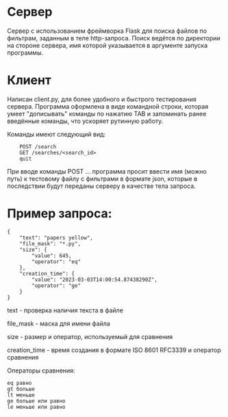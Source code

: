 # Сервер

Сервер с использованием фреймворка Flask для поиска файлов по фильтрам, заданным в теле http-запроса.
Поиск ведётся по директории на стороне сервера, имя которой указывается в аргументе запуска программы.

# Клиент

Написан client.py, для более удобного и быстрого тестирования сервера.
Программа оформлена в виде командной строки, которая умеет "дописывать" команды по нажатию TAB и запоминать ранее введённые команды, что ускоряет рутинную работу.

Команды имеют следующий вид:
```
    POST /search
    GET /searches/<search_id>
    quit
```
При вводе команды POST ... программа просит ввести имя (можно путь) к тестовому файлу с фильтрами в формате json, которые в последствии будут переданы серверу в качестве тела запроса.

# Пример запроса:
```
{
    "text": "papers yellow",
    "file_mask": "*.py",
    "size": {
        "value": 645,
        "operator": "eq"
    },
    "creation_time": {
        "value": "2023-03-03T14:00:54.87438290Z",
        "operator": "ge"
    }
}
```
text - проверка наличия текста в файле

file_mask - маска для имени файла

size - размер и оператор, используемый для сравнения

creation_time - время создания в формате ISO 8601 RFC3339 и оператор сравнения

Операторы сравнения:
```
eq равно
gt больше
lt меньше
ge больше или равно
le меньше или равно
```
